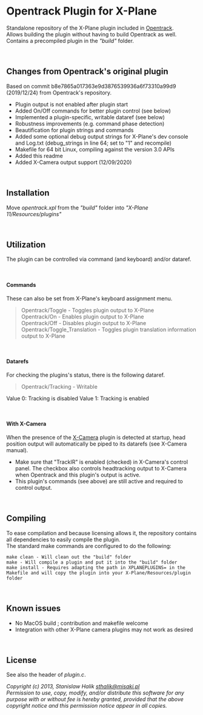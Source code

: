 # Opentrack Plugin for X-Plane

Standalone repository of the X-Plane plugin included in [Opentrack](https://github.com/opentrack/opentrack).  
Allows building the plugin without having to build Opentrack as well.  
Contains a precompiled plugin in the _"build"_ folder.

&nbsp;

## Changes from Opentrack's original plugin

Based on commit b8e7865a017363e9d3876539936a6f73310a99d9 (2019/12/24) from Opentrack's repository.

- Plugin output is not enabled after plugin start
- Added On/Off commands for better plugin control (see below)
- Implemented a plugin-specific, writable dataref (see below)
- Robustness improvements (e.g. command phase detection)
- Beautification for plugin strings and commands
- Added some optional debug output strings for X-Plane's dev console and Log.txt (debug_strings in line 64; set to "1" and recompile)
- Makefile for 64 bit Linux, compiling against the version 3.0 APIs
- Added this readme
- Added X-Camera output support (12/09/2020)

&nbsp;

## Installation

Move _opentrack.xpl_ from the _"build"_ folder into _"X-Plane 11/Resources/plugins"_

&nbsp;

## Utilization

The plugin can be controlled via command (and keyboard) and/or dataref.

&nbsp;
#### Commands

These can also be set from X-Plane's keyboard assignment menu.

>Opentrack/Toggle - Toggles plugin output to X-Plane  
Opentrack/On - Enables plugin output to X-Plane  
Opentrack/Off - Disables plugin output to X-Plane  
Opentrack/Toggle_Translation - Toggles plugin translation information output to X-Plane

&nbsp;
#### Datarefs

For checking the plugins's status, there is the following dataref.
  
>Opentrack/Tracking - Writable

Value 0: Tracking is disabled
Value 1: Tracking is enabled

&nbsp;
#### With X-Camera
When the presence of the [X-Camera](https://www.stickandrudderstudios.com/x-camera/) plugin is detected at startup, head position output will automatically be piped to its datarefs (see X-Camera manual).

- Make sure that "TrackIR" is enabled (checked) in X-Camera's control panel. The checkbox also controls headtracking output to X-Camera when Opentrack and this plugin's output is active.
- This plugin's commands (see above) are still active and required to control output.
    
&nbsp;

## Compiling

To ease compilation and because licensing allows it, the repository contains all dependencies to easily compile the plugin.  
The standard make commands are configured to do the following:

    make clean - Will clean out the "build" folder
    make - Will compile a plugin and put it into the "build" folder
    make install - Requires adapting the path in XPLANEPLUGINS= in the Makefile and will copy the plugin into your X-Plane/Resources/plugin folder
    
&nbsp;

## Known issues

- No MacOS build ; contribution and makefile welcome
- Integration with other X-Plane camera plugins may not work as desired 

&nbsp;

## License

See also the header of _plugin.c_.

_Copyright (c) 2013, Stanislaw Halik <sthalik@misaki.pl>   
 Permission to use, copy, modify, and/or distribute this software for any purpose with or without fee is hereby granted, provided that the above copyright notice and this permission notice appear in all copies._
